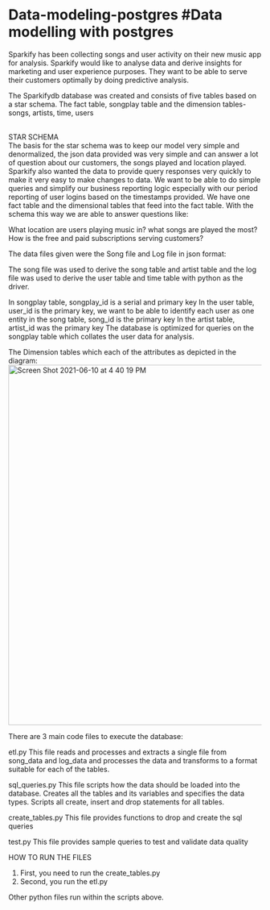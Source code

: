 # Data-modeling-postgres #Data modelling with postgres
Sparkify has been collecting songs and user activity on their new music app for analysis. Sparkify would like to analyse data and derive insights for marketing and user experience purposes. They want to be able to serve their customers optimally by doing predictive analysis.


The Sparkifydb database was created and consists of five tables based on a star schema. The fact table, songplay table and the dimension tables- songs, artists, time, users

</br>STAR SCHEMA</br>
The basis for the star schema was to keep our model very simple and denormalized, the json data provided was very simple and can answer a lot of question about our customers, the songs played and location played.
Sparkify also wanted the data to provide query responses very quickly to make it very easy to make changes to data.
We want to be able to do simple queries and simplify our business reporting logic especially with our period reporting of user logins based on the timestamps provided. We have one fact table and the dimensional tables that feed into the fact table. With the schema this way we are able to answer questions like:

What location are users playing music in?
what songs are played the most?
How is the free and paid subscriptions serving customers?


The data files given were the Song file and Log file in json format:

The song file was used to derive the song table and artist table and the log file was used to derive the user table and time table with python as the driver.

In songplay table, songplay_id is a serial and primary key
In the user table, user_id is the primary key, we want to be able to identify each user as one entity
in the song table, song_id is the primary key 
In the artist table, artist_id was the primary key
The database is optimized for queries on the songplay table which collates the user data for analysis.

The Dimension tables which each of the attributes as depicted in the diagram:
<img width="715" alt="Screen Shot 2021-06-10 at 4 40 19 PM" src="https://user-images.githubusercontent.com/63693605/121606484-7c12f400-ca0b-11eb-9b6b-224f6d3caa4d.png">

There are 3 main code files to execute the database:

etl.py
This file reads and processes and extracts a single file from song_data and log_data and processes the data and transforms to a format suitable for each of the tables.

sql_queries.py
This file scripts how the data should be loaded into the database. Creates all the tables and its variables and specifies the data types. Scripts all create, insert and drop statements for all tables.

create_tables.py
This file provides functions to drop and create the sql queries

test.py
This file provides sample queries to test and validate data quality


HOW TO RUN THE FILES 
1. First, you need to run the create_tables.py
2. Second, you run the etl.py

Other python files run within the scripts above. 


